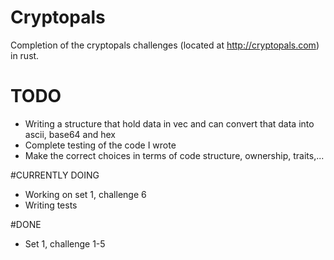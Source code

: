 # Cryptopals

Completion of the cryptopals challenges (located at http://cryptopals.com) in rust.

# TODO
- Writing a structure that hold data in vec<u8> and can convert that data into ascii, base64 and hex
- Complete testing of the code I wrote
- Make the correct choices in terms of code structure, ownership, traits,...

#CURRENTLY DOING
- Working on set 1, challenge 6
- Writing tests

#DONE
- Set 1, challenge 1-5
